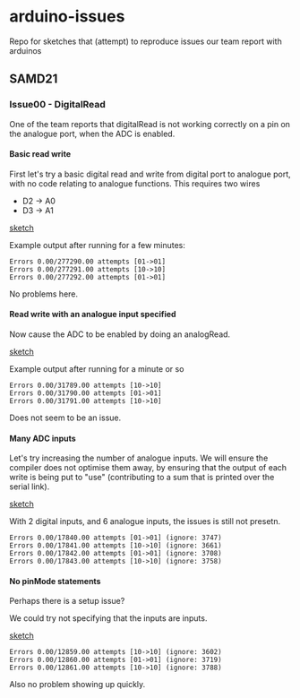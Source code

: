 # arduino-issues
Repo for sketches that (attempt) to reproduce issues our team report with arduinos


## SAMD21

### Issue00 - DigitalRead

One of the team reports that digitalRead is not working correctly on a pin on the analogue port, when the ADC is enabled. 

#### Basic read write
First let's try a basic digital read and write from digital port to analogue port, with no code relating to analogue functions. This requires two wires


 - D2 -> A0
 - D3 -> A1

[sketch](./issue00/basic-read-write/basic-read-write.ino)

Example output after running for a few minutes:

```
Errors 0.00/277290.00 attempts [01->01]
Errors 0.00/277291.00 attempts [10->10]
Errors 0.00/277292.00 attempts [01->01]
```

No problems here.

#### Read write with an analogue input specified

Now cause the ADC to be enabled by doing an analogRead.

[sketch](./issue00/adc-enabled-read-write/adc-enabled-read-write.ino)

Example output after running for a minute or so 

```
Errors 0.00/31789.00 attempts [10->10]
Errors 0.00/31790.00 attempts [01->01]
Errors 0.00/31791.00 attempts [10->10]
```
Does not seem to be an issue.


#### Many ADC inputs

Let's try increasing the number of analogue inputs. We will ensure the compiler does not optimise them away, by ensuring that the output of each write is being put to "use" (contributing to a sum that is printed over the serial link).

[sketch](./issue00/mostly-analogue-read-write/mostly-analogue-read-write.ino)

With 2 digital inputs, and 6 analogue inputs, the issues is still not presetn.


```
Errors 0.00/17840.00 attempts [01->01] (ignore: 3747)
Errors 0.00/17841.00 attempts [10->10] (ignore: 3661)
Errors 0.00/17842.00 attempts [01->01] (ignore: 3708)
Errors 0.00/17843.00 attempts [10->10] (ignore: 3758)
```

#### No pinMode statements

Perhaps there is a setup issue?

We could try not specifying that the inputs are inputs.

[sketch](./issue00/no-pinmode/no-pinmode.ino)

```
Errors 0.00/12859.00 attempts [10->10] (ignore: 3602)
Errors 0.00/12860.00 attempts [01->01] (ignore: 3719)
Errors 0.00/12861.00 attempts [10->10] (ignore: 3788)
```

Also no problem showing up quickly.
